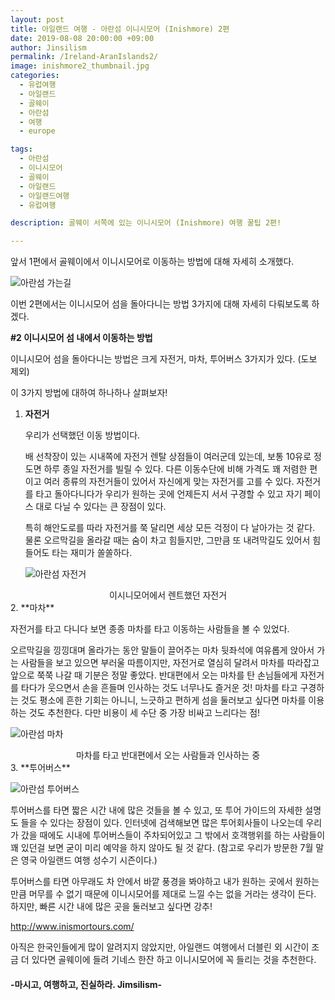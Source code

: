 ```yaml
---
layout: post
title: 아일랜드 여행 - 아란섬 이니시모어 (Inishmore) 2편
date: 2019-08-08 20:00:00 +09:00
author: Jinsilism
permalink: /Ireland-AranIslands2/
image: inishmore2_thumbnail.jpg
categories:
  - 유럽여행
  - 아일랜드
  - 골웨이
  - 아란섬
  - 여행
  - europe

tags:
  - 아란섬
  - 이니시모어
  - 골웨이
  - 아일랜드
  - 아일랜드여행
  - 유럽여행

description: 골웨이 서쪽에 있는 이니시모어 (Inishmore) 여행 꿀팁 2편!

---
```


앞서 1편에서 골웨이에서 이니시모어로 이동하는 방법에 대해 자세히 소개했다.

![아란섬 가는길](https://lh3.googleusercontent.com/puc0JX9cPM7ydJGWSpkS3wTtZzi9xFMKQFzDc4oqTh6YL-VVXTi1cdPPuQlnj3OFfS7UXVMlxSotjEai_RjxtYzNV0E0KEeDiOvn8AJJH2b7KpKQzfJxdwylW2IQ-8m58vyuV7xTU2C873CuXs2PnGnK2D6prTmwi4VArk8ZmwihVH8GCG0fI6wcLgA1WzlzglaNpsoDcqLcXYhIGA_jvIxOneZQw_voJ0eu7fLJ9nJLr4fnXVHDrTgIdf_DmhUq17b2tDv8l-tA8vPeh6ruMprnhwsSPuD4eWk8aOuIgoSPSiak-a8ub370XyRxAi2gUz5gD3mNV2s0XTZNS2CjkkYbcVDqEZhASnQpEABPfcEf12WX-xLE4BQnK-w1ecDIPBMGk941Ynkyd7tV5b4qjCKxvYeNaI4KH1P_vqKcOmz3QGSPlkragFI_2iaXbk9NJihjmePaPwnjRARJrB1IFr8eFk0jGyasBulfsNAA3RNGIZZI3URE_x-01c4uScomS4IAQj4TEyFyXV_9me-MDhmvkDyrDYjnG0HX-CwpYuMLqLE2y-a12Eqt04jtXMFiU-HK2p9xsZwKMdB9KgiWmv_7EjozXlpVU_n3VTUtLxHLEMKhCSJeGHjf16NIeQAKSTtoqPPSS7w0sDK2pGz1wt15klauoRw=w1178-h883-no)



이번 2편에서는 이니시모어 섬을 돌아다니는 방법 3가지에 대해 자세히 다뤄보도록 하겠다.



**#2 이니시모어 섬 내에서 이동하는 방법**

이니시모어 섬을 돌아다니는 방법은 크게 자전거, 마차, 투어버스 3가지가 있다. (도보 제외)

이 3가지 방법에 대하여 하나하나 살펴보자!



1. **자전거**

   우리가 선택했던 이동 방법이다.

   배 선착장이 있는 시내쪽에 자전거 렌탈 상점들이 여러군데 있는데, 보통 10유로 정도면 하루 종일 자전거를 빌릴 수 있다. 다른 이동수단에 비해 가격도 꽤 저렴한 편이고 여러 종류의 자전거들이 있어서 자신에게 맞는 자전거를 고를 수 있다. 자전거를 타고 돌아다니다가 우리가 원하는 곳에 언제든지 서서 구경할 수 있고 자기 페이스 대로 다닐 수 있다는 큰 장점이 있다.

   특히 해안도로를 따라 자전거를 쭉 달리면 세상 모든 걱정이 다 날아가는 것 같다. 물론 오르막길을 올라갈 때는 숨이 차고 힘들지만, 그만큼 또 내려막길도 있어서 힘들어도 타는 재미가 쏠쏠하다.

   ![아란섬 자전거](https://lh3.googleusercontent.com/UvGsW6LQcCg7gr5TfwMPcHzoc2PZRZyfGg1iHS6Lbi_P9CJHpl8J1gT98wwLWBtqFBaR2uQsWkG-PZLs3C5q4xNPHWm4LAzScRsvX5PhTgrAGsgS1BEtEi-tqGqSLSHa9YzqBX9umesws9kBHOM-1_nafhY9AVO4cH09NKXqoJUFPGZqIO-Wa1YoziBP5Ee4_hv86Xs9APEzMmUxgLLUMO4FXuKbmc_aV5TS8JZwMYPTguI-ItciTgsksrpNELqyM2QG1YHLwECesyfVBluYRESrf-vJUauA6D9_D-WVotl562MnUqoEnrAj-Hhaxd87eMGg0sT3SX_RRzCPLjAE9Fi-I-JIHVoAlps7GrmPvr101ZRWBLCFk1xWg7FsKFyYTb4H9ldNTL6ocYbU77UTAxXRLjooBu0riufFwUS3K8r2-6La2XMiJHpkxvdy67hHj7bO44OV7Jt7-8VgeX0Wnw2uMXQyZo4tTTDGE0mBJfTe9ARTbNNDALLUdFqeTCOAJhHS1MyKrSvVtYJas8uBHnIlv-uO_elRc8X2On-4wrNwgPnq2bqEK2t1bEJ09AtmvvvotlAa_o1lj1m7yC17ACJ3SY_ajUI1nSgmVewf5a3wMZYgbFXqqc0P18smtSpk0mxn4GBIGBi0DR3aUvoLAWkWTBIH33k=w294-h293-no)

<div style="text-align: center"> 이시니모어에서 렌트했던 자전거 </div>
2. **마차**

자전거를 타고 다니다 보면 종종 마차를 타고 이동하는 사람들을 볼 수 있었다.

오르막길을 낑낑대며 올라가는 동안 말들이 끌어주는 마차 뒷좌석에 여유롭게 앉아서 가는 사람들을 보고 있으면 부러울 따름이지만, 자전거로 열심히 달려서 마차를 따라잡고 앞으로 쭉쭉 나갈 때 기분은 정말 좋았다. 반대편에서 오는 마차를 탄 손님들에게 자전거를 타다가 웃으면서 손을 흔들며 인사하는 것도 너무나도 즐거운 것! 마차를 타고 구경하는 것도 평소에 흔한 기회는 아니니, 느긋하고 편하게 섬을 둘러보고 싶다면 마차를 이용하는 것도 추천한다. 다만 비용이 세 수단 중 가장 비싸고 느리다는 점!  

 ![아란섬 마차](https://lh3.googleusercontent.com/xonoO_W_T2Sal_L27Y2hkxrukWHCdsVjn-8xVydJ417WfPJ8zAKl7O8YPSnu8PTB9b7THET152j9FXuk7yofOa-0EiPZwKsw5KNvcaCFQI3wpc8nel6VFyi59Qw9oJaz8pbIeNBVft1gK5KuXa3wNjaMJCIasjdjml9-3RbgqlC1iF8zQb0_KjR00qBTT7XpmebpH2ggI2DadhAzC5ebqf9ReKv6eMOrHKd4DzEE5Wf6GsJw0UNYkBrJbjgKsp-CnClV0EaCx0xIr3iHLiYla-nglwn5wK0PdzoyVD3EBQ7g8YIohFarE9MxHmWuOhtc8KKiPc6JCDOXEVGannIMcuevvoBszEvkxArrglOZ4XMfHpHBcEPABEk4rasOFHD2jZPq_BMd0US35VeQ-GG35SRHN4T2-r_cEySaq_eYdiJWnBnPn636zDDkPafMJwzUIHZbvWoOCG0HQo_jNy0A9Ys_bFIF8ri5yMeRJBuiOT6KGgpVdbEUsPawZ3OueCG1W2VgIZsXRcmAjvo93siSceaUH-sVOvG1wwXXaKKAdMziB8X4_M3MkibRwM2RDqCCmRreDRM9Mri1jCkWG9CZmt1Kq1MI00k8yyQzhuPa1D-MppRzbieymwAzUJR-k0QShPJZ9NWhFyxDKIHGpHTRV-L_zyRtBxo=w690-h383-no)

<div style="text-align: center"> 마차를 타고 반대편에서 오는 사람들과 인사하는 중</div>
3. **투어버스**

![아란섬 투어버스](https://lh3.googleusercontent.com/Honw8x4iqdrOWe3uTqNqAYYRps6zQS5sQmqQr4-HE0u507i7ZS0nwUwjgY7FBQLv8qKyWMiH04xfNJJyvW1Kgxk5-YWgjffFAEdsoS7tEkdMvZYiKhFJg8SD5QZOp__OhmPEDlVEBP1PTNrhjhPMkGdrs6tX7B0lr0K1WlBTxRdFTyYe2SgVPedVFNKxYdfj6gxixNw5_7ll3kVCAS8qRq3U5w_7D8KLO6AMhMK-Wb8Ql42DZjvMlIdlLJngI19F43n4bCdEnLl0hzqFc12JFHnvK6lloQrvOGpcEQlPy9t3DAKFas4YmwoJBiINS27z1mhxLkiwGM-IY2lywODiFhMvpjTsZx7wnOh1ScM4UNVcDM9Y_UsfGoWYKeHvVM5ixphZ2xlDNu0rgyXkr10-V43etBLvph87sjVCMuDueqOUx5sq6NHZvLSQ4mCCJEwn-4ap80nPsSOrg1nKgJy6F9Il8xlWPckNGMfdZsetu5iCuHO_iD0f9HXg3XnsDw3oWa-MK5wnxql1PAiNMVHubpO1uwRITWABNZz899t03xzqwwVjWwcCecsq2NHFQ2v01PLVXwS46YyQxJ4O_dYmbEYGYUSnAmgabw6DC2OdNUTrpvSoFXflvGUunlcsB5jDRrW2NqyxwktO7btHHaZseC_nXwOfbyQ=w528-h238-no)



투어버스를 타면 짧은 시간 내에 많은 것들을 볼 수 있고, 또 투어 가이드의 자세한 설명도 들을 수 있다는 장점이 있다. 인터넷에 검색해보면 많은 투어회사들이 나오는데 우리가 갔을 때에도 시내에 투어버스들이 주차되어있고 그 밖에서 호객행위를 하는 사람들이 꽤 있던걸 보면 굳이 미리 예약을 하지 않아도 될 것 같다. (참고로 우리가 방문한 7월 말은 영국 아일랜드 여행 성수기 시즌이다.)

투어버스를 타면 아무래도 차 안에서 바깥 풍경을 봐야하고 내가 원하는 곳에서 원하는 만큼 머무를 수 없기 때문에 이니시모어를 제대로 느낄 수는 없을 거라는 생각이 든다. 하지만, 빠른 시간 내에 많은 곳을 둘러보고 싶다면 강추!

<http://www.inismortours.com/>



아직은 한국인들에게 많이 알려지지 않았지만, 아일랜드 여행에서 더블린 외 시간이 조금 더 있다면 골웨이에 들려 기네스 한잔 하고 이니시모어에 꼭 들리는 것을 추천한다.

#### -마시고, 여행하고, 진실하라. Jimsilism-
